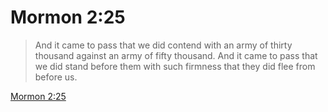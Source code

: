# Mormon 2:25

> And it came to pass that we did contend with an army of thirty thousand against an army of fifty thousand. And it came to pass that we did stand before them with such firmness that they did flee from before us.

[Mormon 2:25](https://www.churchofjesuschrist.org/study/scriptures/bofm/morm/2?lang=eng&id=p25#p25)


